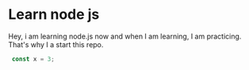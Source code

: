 # Learn node js

Hey, i am learning node.js now and when I am learning, I am practicing. That's why I a start this repo.


```js
 const x = 3;
```
